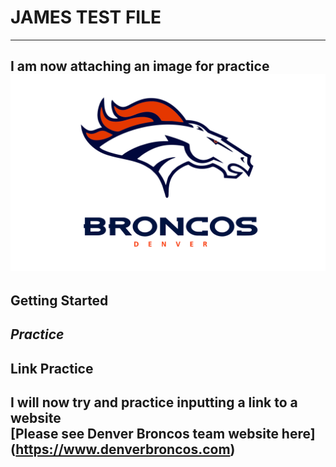 # JAMES TEST FILE
---
I am now attaching an image for practice
![Alt text](Denver-broncos-Logo-1.png)
---
## Getting Started
*Practice*
---
## Link Practice
I will now try and practice inputting a link to a website  
[Please see Denver Broncos team website here]
(https://www.denverbroncos.com)
---


